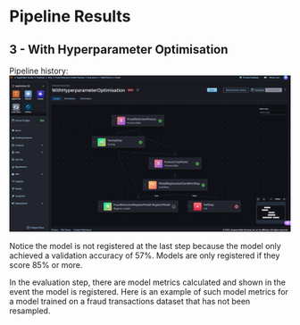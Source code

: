 # Pipeline Results
## 3 - With Hyperparameter Optimisation
Pipeline history: <img src="/images/GraphExecution1.png" alt="Graph" width="1000">

Notice the model is not registered at the last step because the model only achieved a validation accuracy of 57%. Models are only registered if they score 85% or more.

In the evaluation step, there are model metrics calculated and shown in the event the model is registered. Here is an example of such model metrics for a model trained on a fraud transactions dataset that has not been resampled.

